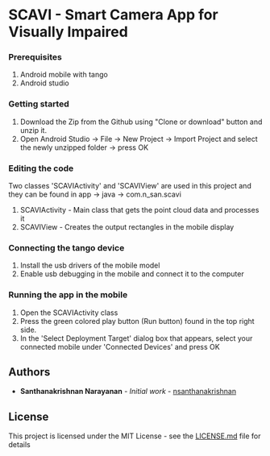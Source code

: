 # SCAVI - Smart Camera App for Visually Impaired

### Prerequisites
1. Android mobile with tango
2. Android studio

### Getting started
1. Download the Zip from the Github using  "Clone or download" button and unzip it. 
2. Open Android Studio -> File -> New Project -> Import Project and select the newly unzipped folder -> press OK

### Editing the code
Two classes 'SCAVIActivity' and 'SCAVIView' are used in this project and they can be found in app -> java -> com.n_san.scavi
1. SCAVIActivity - Main class that gets the point cloud data and processes it
2. SCAVIView - Creates the output rectangles in the mobile display

### Connecting the tango device
1. Install the usb drivers of the mobile model
2. Enable usb debugging in the mobile and connect it to the computer

### Running the app in the mobile
1. Open the SCAVIActivity class
2. Press the green colored play button (Run button) found in the top right side.
3. In the 'Select Deployment Target' dialog box that appears, select your connected mobile under 'Connected Devices' and press OK

## Authors

* **Santhanakrishnan Narayanan** - *Initial work* - [nsanthanakrishnan](https://github.com/nsanthanakrishnan)

## License

This project is licensed under the MIT License - see the [LICENSE.md](LICENSE.md) file for details
